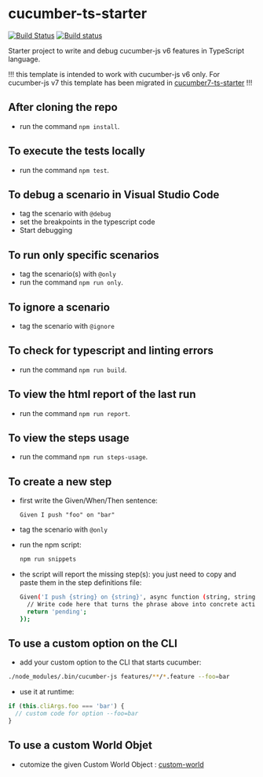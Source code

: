 # cucumber-ts-starter

[![Build Status](https://travis-ci.org/hdorgeval/cucumber6-ts-starter.svg?branch=master)](https://travis-ci.org/hdorgeval/cucumber6-ts-starter)
[![Build status](https://ci.appveyor.com/api/projects/status/sp6mbbyjgbw7sc9o?svg=true)](https://ci.appveyor.com/project/hdorgeval/cucumber6-ts-starter)

Starter project to write and debug cucumber-js v6 features in TypeScript language.

!!! this template is intended to work with cucumber-js v6 only. For cucumber-js v7 this template has been migrated in [cucumber7-ts-starter](https://github.com/hdorgeval/cucumber7-ts-starter) !!!

## After cloning the repo

* run the command `npm install`.

## To execute the tests locally

* run the command `npm test`.

## To debug a scenario in Visual Studio Code

* tag the scenario with `@debug`
* set the breakpoints in the typescript code
* Start debugging

## To run only specific scenarios

* tag the scenario(s) with `@only`
* run the command `npm run only`.

## To ignore a scenario

* tag the scenario with `@ignore`

## To check for typescript and linting errors

* run the command `npm run build`.

## To view the html report of the last run

* run the command `npm run report`.

## To view the steps usage

* run the command `npm run steps-usage`.

## To create a new step

* first write the Given/When/Then sentence:
  ```gherkin
  Given I push "foo" on "bar"
  ```

* tag the scenario with `@only`

* run the npm script:
  ```sh
  npm run snippets
  ```

* the script will report the missing step(s): you just need to copy and paste them in the step definitions file:

  ```sh
  Given('I push {string} on {string}', async function (string, string2) {
    // Write code here that turns the phrase above into concrete actions
    return 'pending';
  });
  ```

## To use a custom option on the CLI

* add your custom option to the CLI that starts cucumber:
```sh
./node_modules/.bin/cucumber-js features/**/*.feature --foo=bar 
```
* use it at runtime:
```js
if (this.cliArgs.foo === 'bar') {
  // custom code for option --foo=bar
}
```

## To use a custom World Objet

* cutomize the given Custom World Object : [custom-world](world/custom-world.ts)